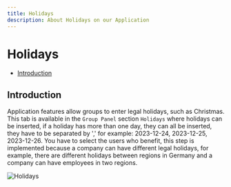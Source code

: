```yaml
---
title: Holidays
description: About Holidays on our Application
---
```


# Holidays

- [Introduction](#introduction)

<a name="introduction"></a>
## Introduction

Application features allow groups to enter legal holidays, such as Christmas.
This tab is available in the `Group Panel` section `Holidays` where holidays can be inserted, if a holiday has more than one day, they can all be inserted, they have to be separated by ',' for example: 2023-12-24, 2023-12-25, 2023-12-26.
You have to select the users who benefit, this step is implemented because a company can have different legal holidays, for example, there are different holidays between regions in Germany and a company can have employees in two regions.

![Holidays](https://raw.githubusercontent.com/zaimea/zaimea-docs/main/preview/holidays.jpg)
